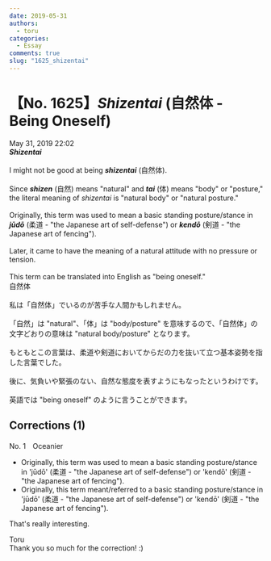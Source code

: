 ```yaml
---
date: 2019-05-31
authors:
  - toru
categories:
  - Essay
comments: true
slug: "1625_shizentai"
---
```


# 【No. 1625】<strong><em>Shizentai</em></strong> (自然体 - Being Oneself)
<div class="date">May 31, 2019 22:02</div>
<div id="post"><div id="body_show_ori">
<strong><em>Shizentai</em></strong><br/><br/>I might not be good at being <strong><em>shizentai</em></strong> (自然体).<br/><br/>Since <strong><em>shizen</em></strong> (自然) means "natural" and <strong><em>tai</em></strong> (体) means "body" or "posture," the literal meaning of <em>shizentai</em> is "natural body" or "natural posture."<br/><br/>Originally, this term was used to mean a basic standing posture/stance in <strong><em>jūdō</em></strong> (柔道 - "the Japanese art of self-defense") or <strong><em>kendō</em></strong> (剣道 - "the Japanese art of fencing").<br/><br/>Later, it came to have the meaning of a natural attitude with no pressure or tension.<br/><br/>This term can be translated into English as "being oneself."
</div></div>

<!-- more -->

<div id="post_ja"><div id="body_show_mo">
自然体<br/><br/>私は「自然体」でいるのが苦手な人間かもしれません。<br/><br/>「自然」は "natural"、「体」は "body/posture" を意味するので、「自然体」の文字どおりの意味は "natural body/posture" となります。<br/><br/>もともとこの言葉は、柔道や剣道においてからだの力を抜いて立つ基本姿勢を指した言葉でした。<br/><br/>後に、気負いや緊張のない、自然な態度を表すようにもなったというわけです。<br/><br/>英語では "being oneself" のように言うことができます。
</div></div>

## Corrections (1)
<div id="block"><div class="first_name"> No. 1　<span class="just_name">Oceanier</span></div><div id="block2">
<ul class="correction_field">
<li class="incorrect">Originally, this term was used to mean a basic standing posture/stance in 'jūdō' (柔道 - "the Japanese art of self-defense") or 'kendō' (剣道 - "the Japanese art of fencing").</li>
<li class="corrected correct">
Originally, this term <span class="f_blue">meant/referred to</span> a basic standing posture/stance in 'jūdō' (柔道 - "the Japanese art of self-defense") or 'kendō' (剣道 - "the Japanese art of fencing").
</li>
</ul>
<p class="comment_small">
 That's really interesting.
</p>

</div><div class="name"><span class="just_name">Toru</span><br>
Thank you so much for the correction! :)
</div>
</div>
